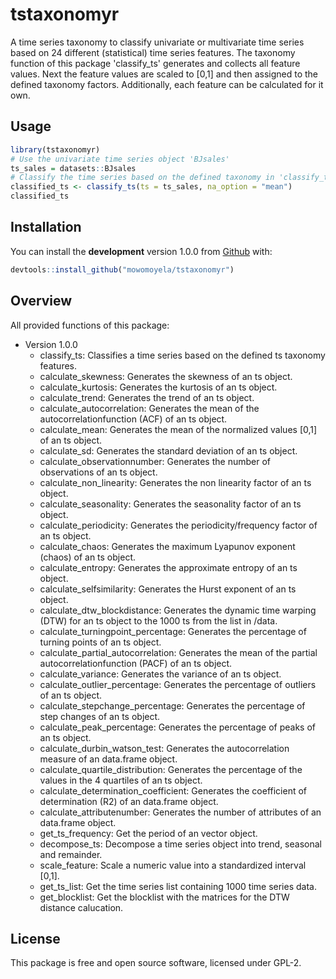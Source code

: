 
tstaxonomyr
===========

A time series taxonomy to classify univariate or multivariate time series based on 24 different (statistical) time series features. The taxonomy function of this package 'classify\_ts' generates and collects all feature values. Next the feature values are scaled to \[0,1\] and then assigned to the defined taxonomy factors. Additionally, each feature can be calculated for it own.

Usage
-----

``` r
library(tstaxonomyr)
# Use the univariate time series object 'BJsales'
ts_sales = datasets::BJsales
# Classify the time series based on the defined taxonomy in 'classify_ts'
classified_ts <- classify_ts(ts = ts_sales, na_option = "mean")
classified_ts
```

Installation
------------

You can install the **development** version 1.0.0 from [Github](https://github.com/mowomoyela/tstaxonomyr) with:

``` r
devtools::install_github("mowomoyela/tstaxonomyr")
```

Overview
--------

All provided functions of this package:

-   Version 1.0.0
    -   classify\_ts: Classifies a time series based on the defined ts taxonomy features.
    -   calculate\_skewness: Generates the skewness of an ts object.
    -   calculate\_kurtosis: Generates the kurtosis of an ts object.
    -   calculate\_trend: Generates the trend of an ts object.
    -   calculate\_autocorrelation: Generates the mean of the autocorrelationfunction (ACF) of an ts object.
    -   calculate\_mean: Generates the mean of the normalized values \[0,1\] of an ts object.
    -   calculate\_sd: Generates the standard deviation of an ts object.
    -   calculate\_observationnumber: Generates the number of observations of an ts object.
    -   calculate\_non\_linearity: Generates the non linearity factor of an ts object.
    -   calculate\_seasonality: Generates the seasonality factor of an ts object.
    -   calculate\_periodicity: Generates the periodicity/frequency factor of an ts object.
    -   calculate\_chaos: Generates the maximum Lyapunov exponent (chaos) of an ts object.
    -   calculate\_entropy: Generates the approximate entropy of an ts object.
    -   calculate\_selfsimilarity: Generates the Hurst exponent of an ts object.
    -   calculate\_dtw\_blockdistance: Generates the dynamic time warping (DTW) for an ts object to the 1000 ts from the list in /data.
    -   calculate\_turningpoint\_percentage: Generates the percentage of turning points of an ts object.
    -   calculate\_partial\_autocorrelation: Generates the mean of the partial autocorrelationfunction (PACF) of an ts object.
    -   calculate\_variance: Generates the variance of an ts object.
    -   calculate\_outlier\_percentage: Generates the percentage of outliers of an ts object.
    -   calculate\_stepchange\_percentage: Generates the percentage of step changes of an ts object.
    -   calculate\_peak\_percentage: Generates the percentage of peaks of an ts object.
    -   calculate\_durbin\_watson\_test: Generates the autocorrelation measure of an data.frame object.
    -   calculate\_quartile\_distribution: Generates the percentage of the values in the 4 quartiles of an ts object.
    -   calculate\_determination\_coefficient: Generates the coefficient of determination (R2) of an data.frame object.
    -   calculate\_attributenumber: Generates the number of attributes of an data.frame object.
    -   get\_ts\_frequency: Get the period of an vector object.
    -   decompose\_ts: Decompose a time series object into trend, seasonal and remainder.
    -   scale\_feature: Scale a numeric value into a standardized interval \[0,1\].
    -   get\_ts\_list: Get the time series list containing 1000 time series data.
    -   get\_blocklist: Get the blocklist with the matrices for the DTW distance calucation.

License
-------

This package is free and open source software, licensed under GPL-2.
